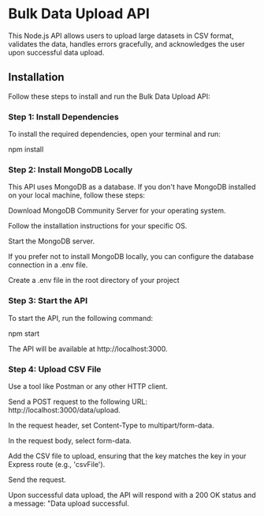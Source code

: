 # Bulk Data Upload API

This Node.js API allows users to upload large datasets in CSV format, validates the data, handles errors gracefully, and acknowledges the user upon successful data upload.

## Installation

Follow these steps to install and run the Bulk Data Upload API:

### Step 1: Install Dependencies

To install the required dependencies, open your terminal and run:

npm install

### Step 2: Install MongoDB Locally

This API uses MongoDB as a database. If you don't have MongoDB installed on your local machine, follow these steps:

Download MongoDB Community Server for your operating system.

Follow the installation instructions for your specific OS.

Start the MongoDB server.

If you prefer not to install MongoDB locally, you can configure the database connection in a .env file. 

Create a .env file in the root directory of your project 

### Step 3: Start the API

To start the API, run the following command:

npm start

The API will be available at http://localhost:3000.

### Step 4: Upload CSV File

Use a tool like Postman or any other HTTP client.

Send a POST request to the following URL: http://localhost:3000/data/upload.

In the request header, set Content-Type to multipart/form-data.

In the request body, select form-data.

Add the CSV file to upload, ensuring that the key matches the key in your Express route (e.g., 'csvFile').

Send the request.

Upon successful data upload, the API will respond with a 200 OK status and a message: "Data upload successful.